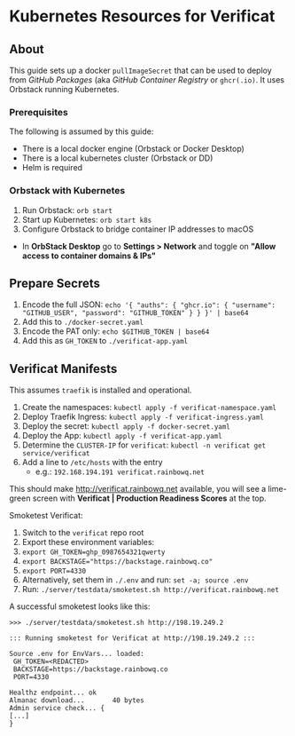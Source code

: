 # Kubernetes Resources for Verificat

## About

This guide sets up a docker `pullImageSecret` that can be used to deploy from *GitHub Packages* (aka *GitHub Container Registry* or `ghcr(.io)`. It uses Orbstack running Kubernetes.

### Prerequisites

The following is assumed by this guide:

- There is a local docker engine (Orbstack or Docker Desktop)
- There is a local kubernetes cluster (Orbstack or DD)
- Helm is required 

### Orbstack with Kubernetes

1. Run Orbstack: `orb start`
2. Start up Kubernetes: `orb start k8s`
3. Configure Orbstack to bridge container IP addresses to macOS

- In **OrbStack Desktop** go to **Settings > Network** and toggle on **"Allow access to container domains & IPs"**

## Prepare Secrets

1. Encode the full JSON: `echo '{ "auths": { "ghcr.io": { "username": "GITHUB_USER", "password": "GITHUB_TOKEN" } } }' | base64`
2. Add this to `./docker-secret.yaml`
3. Encode the PAT only: `echo $GITHUB_TOKEN | base64`
4. Add this as `GH_TOKEN` to `./verificat-app.yaml`

## Verificat Manifests

This assumes `traefik` is installed and operational.

1. Create the namespaces: `kubectl apply -f verificat-namespace.yaml`
1. Deploy Traefik Ingress: `kubectl apply -f verificat-ingress.yaml`
1. Deploy the secret: `kubectl apply -f docker-secret.yaml`
1. Deploy the App: `kubectl apply -f verificat-app.yaml`
1. Determine the `CLUSTER-IP` for `verificat`: `kubectl -n verificat get service/verificat`
1. Add a line to `/etc/hosts` with the entry
   - e.g.: `192.168.194.191 verificat.rainbowq.net`
 
This should make <http://verificat.rainbowq.net> available, you will see a lime-green screen with **Verificat | Production Readiness Scores** at the top. 

Smoketest Verificat:
1. Switch to the `verificat` repo root
1. Export these environment variables:
  1. `export GH_TOKEN=ghp_0987654321qwerty`
  1. `export BACKSTAGE="https://backstage.rainbowq.co"`
  1. `export PORT=4330`
1. Alternatively, set them in `./.env` and run: `set -a; source .env`
1. Run: `./server/testdata/smoketest.sh http://verificat.rainbowq.net`

A successful smoketest looks like this:

```verificat-smoketest
>>> ./server/testdata/smoketest.sh http://198.19.249.2

::: Running smoketest for Verificat at http://198.19.249.2 :::

Source .env for EnvVars... loaded:
 GH_TOKEN=<REDACTED>
 BACKSTAGE=https://backstage.rainbowq.co
 PORT=4330

Healthz endpoint... ok
Almanac download...       40 bytes
Admin service check... {
[...]
}
```
